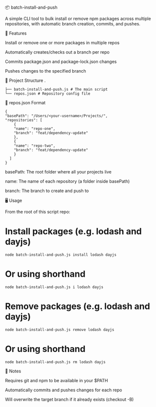 📦 batch-install-and-push

A simple CLI tool to bulk install or remove npm packages across multiple repositories, with automatic branch creation, commits, and pushes.

🚀 Features

Install or remove one or more packages in multiple repos

Automatically creates/checks out a branch per repo

Commits package.json and package-lock.json changes

Pushes changes to the specified branch

📁 Project Structure
.
```
├── batch-install-and-push.js # The main script
└── repos.json # Repository config file
```

🧾 repos.json Format
```
{
"basePath": "/Users/<your-username>/Projects/",
"repositories": [
    {
    "name": "repo-one",
    "branch": "feat/dependency-update"
    },
    {
    "name": "repo-two",
    "branch": "feat/dependency-update"
    }
  ]
}
```

basePath: The root folder where all your projects live

name: The name of each repository (a folder inside basePath)

branch: The branch to create and push to

🖥️ Usage

From the root of this script repo:

# Install packages (e.g. lodash and dayjs)

`node batch-install-and-push.js install lodash dayjs`

# Or using shorthand

`node batch-install-and-push.js i lodash dayjs`

# Remove packages (e.g. lodash and dayjs)

`node batch-install-and-push.js remove lodash dayjs`

# Or using shorthand

`node batch-install-and-push.js rm lodash dayjs`

📌 Notes

Requires git and npm to be available in your $PATH

Automatically commits and pushes changes for each repo

Will overwrite the target branch if it already exists (checkout -B)
